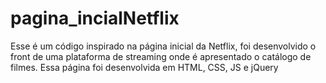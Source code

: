 # pagina_incialNetflix
Esse é um código inspirado na página inicial da Netflix, foi desenvolvido o front de uma plataforma de streaming onde é apresentado o catálogo de filmes. Essa página foi desenvolvida em HTML, CSS, JS e jQuery
